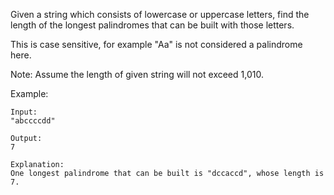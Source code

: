 Given a string which consists of lowercase or uppercase letters, find the length of the longest palindromes that can be built with those letters.

This is case sensitive, for example "Aa" is not considered a palindrome here.

Note:
Assume the length of given string will not exceed 1,010.

Example:
```text
Input:
"abccccdd"

Output:
7

Explanation:
One longest palindrome that can be built is "dccaccd", whose length is 7.
```
